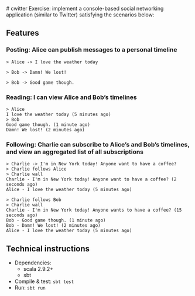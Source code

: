 # cwitter
Exercise: implement a console-based social networking application (similar to Twitter) satisfying the scenarios below:

## Features
### Posting: Alice can publish messages to a personal timeline
```
> Alice -> I love the weather today

> Bob -> Damn! We lost!

> Bob -> Good game though.
```

### Reading: I can view Alice and Bob’s timelines
```
> Alice
I love the weather today (5 minutes ago)
> Bob
Good game though. (1 minute ago)
Damn! We lost! (2 minutes ago)
```

### Following: Charlie can subscribe to Alice’s and Bob’s timelines, and view an aggregated list of all subscriptions
```
> Charlie -> I'm in New York today! Anyone want to have a coffee?
> Charlie follows Alice
> Charlie wall
Charlie - I'm in New York today! Anyone want to have a coffee? (2 seconds ago)
Alice - I love the weather today (5 minutes ago)

> Charlie follows Bob
> Charlie wall
Charlie - I'm in New York today! Anyone wants to have a coffee? (15 seconds ago)
Bob - Good game though. (1 minute ago)
Bob - Damn! We lost! (2 minutes ago)
Alice - I love the weather today (5 minutes ago)
```

## Technical instructions
- Dependencies:
    - scala 2.9.2+
    - sbt
- Compile & test: `sbt test`
- Run: `sbt run`
